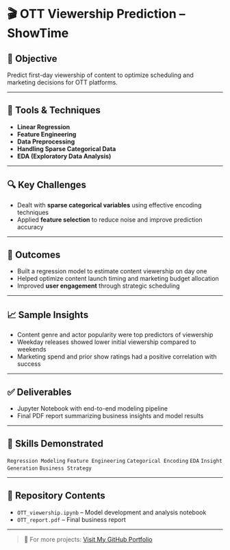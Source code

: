 # 🎬 OTT Viewership Prediction – ShowTime

## 📌 Objective  
Predict first-day viewership of content to optimize scheduling and marketing decisions for OTT platforms.

---

## 🔧 Tools & Techniques
- **Linear Regression**
- **Feature Engineering**
- **Data Preprocessing**
- **Handling Sparse Categorical Data**
- **EDA (Exploratory Data Analysis)**

---

## 🔍 Key Challenges
- Dealt with **sparse categorical variables** using effective encoding techniques
- Applied **feature selection** to reduce noise and improve prediction accuracy

---

## 🎯 Outcomes
- Built a regression model to estimate content viewership on day one
- Helped optimize content launch timing and marketing budget allocation
- Improved **user engagement** through strategic scheduling

---

## 📈 Sample Insights
- Content genre and actor popularity were top predictors of viewership
- Weekday releases showed lower initial viewership compared to weekends
- Marketing spend and prior show ratings had a positive correlation with success

---

## ✅ Deliverables
- Jupyter Notebook with end-to-end modeling pipeline
- Final PDF report summarizing business insights and model results

---

## 🚀 Skills Demonstrated
`Regression Modeling` `Feature Engineering` `Categorical Encoding` `EDA` `Insight Generation` `Business Strategy`

---

## 📂 Repository Contents
- `OTT_viewership.ipynb` – Model development and analysis notebook  
- `OTT_report.pdf` – Final business report

---

> 📢 For more projects: [Visit My GitHub Portfolio](https://github.com/shilpa9087)
